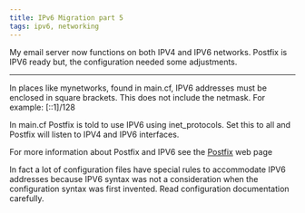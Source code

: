 ```yaml
---
title: IPv6 Migration part 5
tags: ipv6, networking
---
```


My email server now functions on both IPV4 and IPV6 networks. Postfix is IPV6
ready but, the configuration needed some adjustments.

---

In places like mynetworks, found in main.cf, IPV6 addresses must be enclosed in
square brackets. This does not include the netmask. For example: [::1]/128

In main.cf Postfix is told to use IPV6 using inet_protocols. Set this to all
and Postfix will listen to IPV4 and IPV6 interfaces.

For more information about Postfix and IPV6 see the
[Postfix](http://www.postfix.org/) web page

In fact a lot of configuration files have special rules to accommodate IPV6
addresses because IPV6 syntax was not a consideration when the configuration
syntax was first invented. Read configuration documentation carefully.

